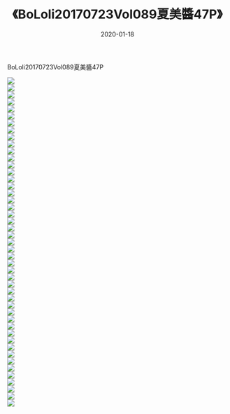 ﻿---
layout: post
title:  《BoLoli20170723Vol089夏美醬47P》
date:   2020-01-18
img: http://img.660000.xyz/Sharelink/性感/2020/BoLoli20170723Vol089夏美醬47P/000.jpg
categories: [美女, 清纯, 唯美]
---

BoLoli20170723Vol089夏美醬47P

  ![](http://img.660000.xyz/Sharelink/性感/2020/BoLoli20170723Vol089夏美醬47P/001.jpg) <br> ![](http://img.660000.xyz/Sharelink/性感/2020/BoLoli20170723Vol089夏美醬47P/002.jpg) <br> ![](http://img.660000.xyz/Sharelink/性感/2020/BoLoli20170723Vol089夏美醬47P/003.jpg) <br> ![](http://img.660000.xyz/Sharelink/性感/2020/BoLoli20170723Vol089夏美醬47P/004.jpg) <br> ![](http://img.660000.xyz/Sharelink/性感/2020/BoLoli20170723Vol089夏美醬47P/005.jpg) <br> ![](http://img.660000.xyz/Sharelink/性感/2020/BoLoli20170723Vol089夏美醬47P/006.jpg) <br> ![](http://img.660000.xyz/Sharelink/性感/2020/BoLoli20170723Vol089夏美醬47P/007.jpg) <br> ![](http://img.660000.xyz/Sharelink/性感/2020/BoLoli20170723Vol089夏美醬47P/008.jpg) <br> ![](http://img.660000.xyz/Sharelink/性感/2020/BoLoli20170723Vol089夏美醬47P/009.jpg) <br> ![](http://img.660000.xyz/Sharelink/性感/2020/BoLoli20170723Vol089夏美醬47P/010.jpg) <br> ![](http://img.660000.xyz/Sharelink/性感/2020/BoLoli20170723Vol089夏美醬47P/011.jpg) <br> ![](http://img.660000.xyz/Sharelink/性感/2020/BoLoli20170723Vol089夏美醬47P/012.jpg) <br> ![](http://img.660000.xyz/Sharelink/性感/2020/BoLoli20170723Vol089夏美醬47P/013.jpg) <br> ![](http://img.660000.xyz/Sharelink/性感/2020/BoLoli20170723Vol089夏美醬47P/014.jpg) <br> ![](http://img.660000.xyz/Sharelink/性感/2020/BoLoli20170723Vol089夏美醬47P/015.jpg) <br> ![](http://img.660000.xyz/Sharelink/性感/2020/BoLoli20170723Vol089夏美醬47P/016.jpg) <br> ![](http://img.660000.xyz/Sharelink/性感/2020/BoLoli20170723Vol089夏美醬47P/017.jpg) <br> ![](http://img.660000.xyz/Sharelink/性感/2020/BoLoli20170723Vol089夏美醬47P/018.jpg) <br> ![](http://img.660000.xyz/Sharelink/性感/2020/BoLoli20170723Vol089夏美醬47P/019.jpg) <br> ![](http://img.660000.xyz/Sharelink/性感/2020/BoLoli20170723Vol089夏美醬47P/020.jpg) <br> ![](http://img.660000.xyz/Sharelink/性感/2020/BoLoli20170723Vol089夏美醬47P/021.jpg) <br> ![](http://img.660000.xyz/Sharelink/性感/2020/BoLoli20170723Vol089夏美醬47P/022.jpg) <br> ![](http://img.660000.xyz/Sharelink/性感/2020/BoLoli20170723Vol089夏美醬47P/023.jpg) <br> ![](http://img.660000.xyz/Sharelink/性感/2020/BoLoli20170723Vol089夏美醬47P/024.jpg) <br> ![](http://img.660000.xyz/Sharelink/性感/2020/BoLoli20170723Vol089夏美醬47P/025.jpg) <br> ![](http://img.660000.xyz/Sharelink/性感/2020/BoLoli20170723Vol089夏美醬47P/026.jpg) <br> ![](http://img.660000.xyz/Sharelink/性感/2020/BoLoli20170723Vol089夏美醬47P/027.jpg) <br> ![](http://img.660000.xyz/Sharelink/性感/2020/BoLoli20170723Vol089夏美醬47P/028.jpg) <br> ![](http://img.660000.xyz/Sharelink/性感/2020/BoLoli20170723Vol089夏美醬47P/029.jpg) <br> ![](http://img.660000.xyz/Sharelink/性感/2020/BoLoli20170723Vol089夏美醬47P/030.jpg) <br> ![](http://img.660000.xyz/Sharelink/性感/2020/BoLoli20170723Vol089夏美醬47P/031.jpg) <br> ![](http://img.660000.xyz/Sharelink/性感/2020/BoLoli20170723Vol089夏美醬47P/032.jpg) <br> ![](http://img.660000.xyz/Sharelink/性感/2020/BoLoli20170723Vol089夏美醬47P/033.jpg) <br> ![](http://img.660000.xyz/Sharelink/性感/2020/BoLoli20170723Vol089夏美醬47P/034.jpg) <br> ![](http://img.660000.xyz/Sharelink/性感/2020/BoLoli20170723Vol089夏美醬47P/035.jpg) <br> ![](http://img.660000.xyz/Sharelink/性感/2020/BoLoli20170723Vol089夏美醬47P/036.jpg) <br> ![](http://img.660000.xyz/Sharelink/性感/2020/BoLoli20170723Vol089夏美醬47P/037.jpg) <br> ![](http://img.660000.xyz/Sharelink/性感/2020/BoLoli20170723Vol089夏美醬47P/038.jpg) <br> ![](http://img.660000.xyz/Sharelink/性感/2020/BoLoli20170723Vol089夏美醬47P/039.jpg) <br> ![](http://img.660000.xyz/Sharelink/性感/2020/BoLoli20170723Vol089夏美醬47P/040.jpg) <br> ![](http://img.660000.xyz/Sharelink/性感/2020/BoLoli20170723Vol089夏美醬47P/041.jpg) <br> ![](http://img.660000.xyz/Sharelink/性感/2020/BoLoli20170723Vol089夏美醬47P/042.jpg) <br> ![](http://img.660000.xyz/Sharelink/性感/2020/BoLoli20170723Vol089夏美醬47P/043.jpg) <br> ![](http://img.660000.xyz/Sharelink/性感/2020/BoLoli20170723Vol089夏美醬47P/044.jpg) <br> ![](http://img.660000.xyz/Sharelink/性感/2020/BoLoli20170723Vol089夏美醬47P/045.jpg) <br> ![](http://img.660000.xyz/Sharelink/性感/2020/BoLoli20170723Vol089夏美醬47P/046.jpg) <br> ![](http://img.660000.xyz/Sharelink/性感/2020/BoLoli20170723Vol089夏美醬47P/047.jpg) <br>
